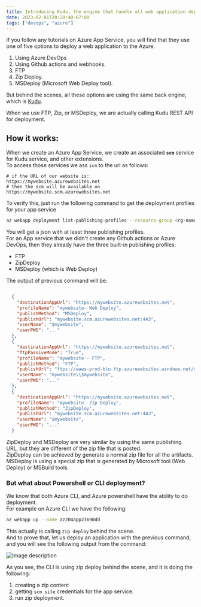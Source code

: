 ```yaml
---
title: Introducing Kudu, the engine that handle all web application deployment to Azure App Service.
date: 2023-02-01T20:20:40-07:00
tags: ["devops", "azure"]
---
```


If you follow any tutorials on Azure App Service, you will find that they use one of five options to deploy a web application to the Azure.  
1. Using Azure DevOps
2. Using Github actions and webhooks.
3. FTP
4. Zip Deploy.
5. MSDeploy (Microsoft Web Deploy tool).

But behind the scenes, all these options are using the same back engine, which is [Kudu](https://github.com/projectkudu/kudu).

When we use FTP, Zip, or MSDeploy, we are actually calling Kudu REST API for deployment.  

## How it works:
When we create an Azure App Service, we create an associated **`scm`** service for Kudu service, and other extensions.  
To access those services we ass `scm` to the url as follows:  
```
# if the URL of our website is:
https://mywebsite.azurewebsites.net
# then the scm will be available on 
https://mywebsite.scm.azurewebsites.net
```
To verify this, just run the following command to get the deployment profiles for your app service

```bash
az webapp deployment list-publishing-profiles --resource-group <rg-name> --name <app-name>
```
You will get a json with at least three publishing profiles.  
For an App service that we didn't create any Github actions or Azure DevOps, then they already have the three built-in publishing profiles:  
* FTP
* ZipDeploy
* MSDeploy (which is Web Deploy)

The output of previous command will be:

```json

  {
    "destinationAppUrl": "https://mywebsite.azurewebsites.net",
    "profileName": "mywebsite- Web Deploy",
    "publishMethod": "MSDeploy",
    "publishUrl": "mywebsite.scm.azurewebsites.net:443",
    "userName": "$mywebsite",
    "userPWD": "..."
  },
  {
    "destinationAppUrl": "https://mywebsite.azurewebsites.net",
    "ftpPassiveMode": "True",
    "profileName": "mywebsite - FTP",
    "publishMethod": "FTP",
    "publishUrl": "ftps://waws-prod-blu.ftp.azurewebsites.windows.net/site/wwwroot",
    "userName": "mywebsite\\$mywebsite",
    "userPWD": "..."
  },
  {
    "destinationAppUrl": "https://mywebsite.azurewebsites.net",
    "profileName": "mywebsite- Zip Deploy",
    "publishMethod": "ZipDeploy",
    "publishUrl": "mywebsite.scm.azurewebsites.net:443",
    "userName": "$mywebsite",
    "userPWD": "..."
  }
```

ZipDeploy and MSDeploy are very similar by using the same publishing URL, but they are different of the zip file that is posted.  
ZipDeploy can be achieved by generate a normal zip file for all the artifacts.  
MSDeploy is using a special zip that is generated by Microsoft tool (Web Deploy) or MSBuild tools.  

### But what about Powershell or CLI deployment?
We know that both Azure CLI, and Azure powershell have the ability to do deployment.  
For example on Azure CLI we have the following:

```bash
az webapp up --name az204app23690dd
```

This actually is calling `zip deploy` behind the scene.  
And to prove that, let us deploy an application with the previous command, and you will see the following output from the command:

![Image description](https://dev-to-uploads.s3.amazonaws.com/uploads/articles/qx3v07ewy0qsvwr0080m.jpg)

As you see, the CLI is using zip deploy behind the scene, and it is doing the following:  

1. creating a zip content
2. getting `scm site` credentials for the app service.
3. run zip deployment.
